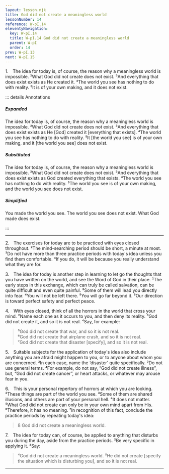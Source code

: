 ```yaml
---
layout: lesson.njk
title: God did not create a meaningless world
lessonNumber: 14
reference: W-pI.14
eleventyNavigation:
  key: W-pI.14
  title: W-pI.14 God did not create a meaningless world
  parent: W-pI
  order: 14
prev: W-pI.13
next: W-pI.15
---
```


1. The idea for today is, of course, the reason why a meaningless world is impossible. 
²What God did not create does not exist. 
³And everything that does exist exists as He created it. 
⁴The world you see has nothing to do with reality. 
⁵It is of your own making, and it does not exist.

::: details Annotations

##### Expanded

The idea for today is, of course, the reason why a meaningless world is impossible. 
²What God did not create does not exist. 
³And everything that does exist exists as He [God] created it [everything that exists]. 
⁴The world you see has nothing to do with reality. 
⁵It [the world you see] is of your own making, and it [the world you see] does not exist.

##### Substituted

The idea for today is, of course, the reason why a meaningless world is impossible. 
²What God did not create does not exist. 
³And everything that does exist exists as God created everything that exists. 
⁴The world you see has nothing to do with reality. 
⁵The world you see is of your own making, and the world you see does not exist.

##### Simplified

You made the world you see.
The world you see does not exist.
What God made does exist.

:::

---

2. The exercises for today are to be practiced with eyes closed throughout. 
²The mind-searching period should be short, a minute at most. 
³Do not have more than three practice periods with today's idea unless you find them comfortable. 
⁴If you do, it will be because you really understand what they are for.


3. The idea for today is another step in learning to let go the thoughts that you have written on the world, and see the Word of God in their place. 
²The early steps in this exchange, which can truly be called salvation, can be quite difficult and even quite painful. 
³Some of them will lead you directly into fear. 
⁴You will not be left there. 
⁵You will go far beyond it. 
⁶Our direction is toward perfect safety and perfect peace.

4. With eyes closed, think of all the horrors in the world that cross your mind. 
²Name each one as it occurs to you, and then deny its reality. 
³God did not create it, and so it is not real. 
⁴Say, for example:

>⁵God did not create that war, and so it is not real.  
⁶God did not create that airplane crash, and so it is not real.  
⁷God did not create that disaster [specify], and so it is not real.

5. Suitable subjects for the application of today's idea also include anything you are afraid might happen to you, or to anyone about whom you are concerned. 
²In each case, name the ‘disaster’ quite specifically. 
³Do not use general terms. 
⁴For example, do not say, “God did not create illness”, but, “God did not create cancer”, or heart attacks, or whatever may arouse fear in you.

6. This is your personal repertory of horrors at which you are looking. 
²These things are part of the world you see. 
³Some of them are shared illusions, and others are part of your personal hell. 
⁴It does not matter. 
⁵What God did not create can only be in your own mind apart from His. 
⁶Therefore, it has no meaning. 
⁷In recognition of this fact, conclude the practice periods by repeating today's idea:

>8 God did not create a meaningless world.

7. The idea for today can, of course, be applied to anything that disturbs you during the day, aside from the practice periods. 
²Be very specific in applying it. 
³Say:

>⁴God did not create a meaningless world. 
⁵He did not create [specify the situation which is disturbing you], and so it is not real.

---
